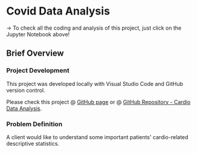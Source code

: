 # Covid Data Analysis
-> To check all the coding and analysis of this project, just click on the Jupyter Notebook above!

## Brief Overview

### Project Development
This project was developed locally with Visual Studio Code and GitHub version control.

Please check this project @ [GitHub page](https://caiocvelasco.github.io/) or @ [GitHub Repository - Cardio Data Analysis](https://github.com/caiocvelasco/covid-data-analysis/blob/cfa8bf11b9e2e3cb67588b7e3ff99f531c4600f8/covid-data-analysis.ipynb).

### Problem Definition

A client would like to understand some important patients' cardio-related descriptive statistics.